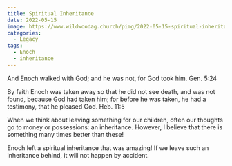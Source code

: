 ```yaml
---
title: Spiritual Inheritance
date: 2022-05-15
image: https://www.wildwoodag.church/pimg/2022-05-15-spiritual-inheritance.png
categories:
  - Legacy
tags:
  - Enoch
  - inheritance
---
```


And Enoch walked with God; and he was not, for God took him.  Gen. 5:24

By faith Enoch was taken away so that he did not see death, and was not found, because God had taken him; for before he was taken, he had a testimony, that he pleased God.  Heb. 11:5

When we think about leaving something for our children, often our thoughts go to money or possessions: an inheritance. However, I believe that there is something many times better than these!

Enoch left a spiritual inheritance that was amazing! If we leave such an inheritance behind, it will not happen by accident.



